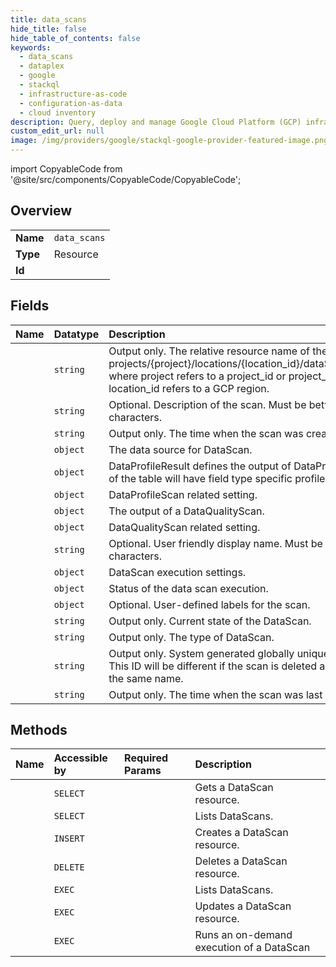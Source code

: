 ```yaml
---
title: data_scans
hide_title: false
hide_table_of_contents: false
keywords:
  - data_scans
  - dataplex
  - google    
  - stackql
  - infrastructure-as-code
  - configuration-as-data
  - cloud inventory
description: Query, deploy and manage Google Cloud Platform (GCP) infrastructure and resources using SQL
custom_edit_url: null
image: /img/providers/google/stackql-google-provider-featured-image.png
---
```


import CopyableCode from '@site/src/components/CopyableCode/CopyableCode';




## Overview
<table><tbody>
<tr><td><b>Name</b></td><td><code>data_scans</code></td></tr>
<tr><td><b>Type</b></td><td>Resource</td></tr>
<tr><td><b>Id</b></td><td><CopyableCode code="google.dataplex.data_scans" /></td></tr>
</tbody></table>

## Fields
| Name | Datatype | Description |
|:-----|:---------|:------------|
| <CopyableCode code="name" /> | `string` | Output only. The relative resource name of the scan, of the form: projects/&#123;project&#125;/locations/&#123;location_id&#125;/dataScans/&#123;datascan_id&#125;, where project refers to a project_id or project_number and location_id refers to a GCP region. |
| <CopyableCode code="description" /> | `string` | Optional. Description of the scan. Must be between 1-1024 characters. |
| <CopyableCode code="createTime" /> | `string` | Output only. The time when the scan was created. |
| <CopyableCode code="data" /> | `object` | The data source for DataScan. |
| <CopyableCode code="dataProfileResult" /> | `object` | DataProfileResult defines the output of DataProfileScan. Each field of the table will have field type specific profile result. |
| <CopyableCode code="dataProfileSpec" /> | `object` | DataProfileScan related setting. |
| <CopyableCode code="dataQualityResult" /> | `object` | The output of a DataQualityScan. |
| <CopyableCode code="dataQualitySpec" /> | `object` | DataQualityScan related setting. |
| <CopyableCode code="displayName" /> | `string` | Optional. User friendly display name. Must be between 1-256 characters. |
| <CopyableCode code="executionSpec" /> | `object` | DataScan execution settings. |
| <CopyableCode code="executionStatus" /> | `object` | Status of the data scan execution. |
| <CopyableCode code="labels" /> | `object` | Optional. User-defined labels for the scan. |
| <CopyableCode code="state" /> | `string` | Output only. Current state of the DataScan. |
| <CopyableCode code="type" /> | `string` | Output only. The type of DataScan. |
| <CopyableCode code="uid" /> | `string` | Output only. System generated globally unique ID for the scan. This ID will be different if the scan is deleted and re-created with the same name. |
| <CopyableCode code="updateTime" /> | `string` | Output only. The time when the scan was last updated. |
## Methods
| Name | Accessible by | Required Params | Description |
|:-----|:--------------|:----------------|:------------|
| <CopyableCode code="projects_locations_data_scans_get" /> | `SELECT` | <CopyableCode code="dataScansId, locationsId, projectsId" /> | Gets a DataScan resource. |
| <CopyableCode code="projects_locations_data_scans_list" /> | `SELECT` | <CopyableCode code="locationsId, projectsId" /> | Lists DataScans. |
| <CopyableCode code="projects_locations_data_scans_create" /> | `INSERT` | <CopyableCode code="locationsId, projectsId" /> | Creates a DataScan resource. |
| <CopyableCode code="projects_locations_data_scans_delete" /> | `DELETE` | <CopyableCode code="dataScansId, locationsId, projectsId" /> | Deletes a DataScan resource. |
| <CopyableCode code="_projects_locations_data_scans_list" /> | `EXEC` | <CopyableCode code="locationsId, projectsId" /> | Lists DataScans. |
| <CopyableCode code="projects_locations_data_scans_patch" /> | `EXEC` | <CopyableCode code="dataScansId, locationsId, projectsId" /> | Updates a DataScan resource. |
| <CopyableCode code="projects_locations_data_scans_run" /> | `EXEC` | <CopyableCode code="dataScansId, locationsId, projectsId" /> | Runs an on-demand execution of a DataScan |
